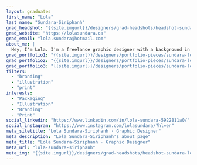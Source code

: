 ```yaml
---
layout: graduates
first_name: "Lola"
last_name: "Sundara-Siriphanh"
grad_headshot: "{{site.imgurl}}/designers/grad-headshots/headshot-sundara-lola.jpg"
grad_website: "https://lolasundara.ca"
grad_email: "lola.sundara@hotmail.com"
about_me: |
  Hey, I'm Lola. I'm a freelance graphic designer with a background in general arts and advertising/marketing. If you're looking to disrupt the industry, contact me!
grad_portfolio1: "{{site.imgurl}}/designers/portfolio-pieces/sundara-lola-portfolio1.jpg"
grad_portfolio2: "{{site.imgurl}}/designers/portfolio-pieces/sundara-lola-portfolio2.jpg"
grad_portfolio3: "{{site.imgurl}}/designers/portfolio-pieces/sundara-lola-portfolio3.jpg"
filters:
  - "branding"
  - "illustration"
  - "print"
interests:
  - "Packaging"
  - "Illustration"
  - "Branding"
  - "Print"
social_linkedin: "https://www.linkedin.com/in/lola-sundara-5922811a0/"
social_instagram: "https://www.instagram.com/lolasundara/?hl=en"
meta_sitetitle: "Lola Sundara-Siriphanh · Graphic Designer"
meta_description: "Lola Sundara-Siriphanh's about page"
meta_title: "Lola Sundara-Siriphanh · Graphic Designer"
meta_url: "lola-sundara-siriphanh"
meta_img: "{{site.imgurl}}/designers/grad-headshots/headshot-sundara-lola.jpg"
---
```

